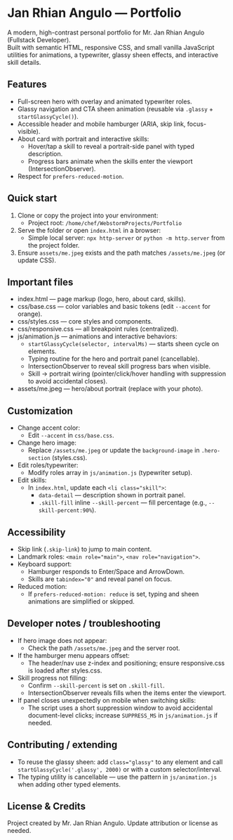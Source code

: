 # Jan Rhian Angulo — Portfolio

A modern, high-contrast personal portfolio for Mr. Jan Rhian Angulo (Fullstack Developer).  
Built with semantic HTML, responsive CSS, and small vanilla JavaScript utilities for animations, a typewriter, glassy sheen effects, and interactive skill details.

## Features
- Full-screen hero with overlay and animated typewriter roles.
- Glassy navigation and CTA sheen animation (reusable via `.glassy` + `startGlassyCycle()`).
- Accessible header and mobile hamburger (ARIA, skip link, focus-visible).
- About card with portrait and interactive skills:
  - Hover/tap a skill to reveal a portrait-side panel with typed description.
  - Progress bars animate when the skills enter the viewport (IntersectionObserver).
- Respect for `prefers-reduced-motion`.

## Quick start
1. Clone or copy the project into your environment:
   - Project root: `/home/chef/WebstormProjects/Portfolio`
2. Serve the folder or open `index.html` in a browser:
   - Simple local server: `npx http-server` or `python -m http.server` from the project folder.
3. Ensure `assets/me.jpeg` exists and the path matches `/assets/me.jpeg` (or update CSS).

## Important files
- index.html — page markup (logo, hero, about card, skills).
- css/base.css — color variables and basic tokens (edit `--accent` for orange).
- css/styles.css — core styles and components.
- css/responsive.css — all breakpoint rules (centralized).
- js/animation.js — animations and interactive behaviors:
  - `startGlassyCycle(selector, intervalMs)` — starts sheen cycle on elements.
  - Typing routine for the hero and portrait panel (cancellable).
  - IntersectionObserver to reveal skill progress bars when visible.
  - Skill → portrait wiring (pointer/click/hover handling with suppression to avoid accidental closes).
- assets/me.jpeg — hero/about portrait (replace with your photo).

## Customization
- Change accent color:
  - Edit `--accent` in `css/base.css`.
- Change hero image:
  - Replace `/assets/me.jpeg` or update the `background-image` in `.hero-section` (styles.css).
- Edit roles/typewriter:
  - Modify roles array in `js/animation.js` (typewriter setup).
- Edit skills:
  - In `index.html`, update each `<li class="skill">`:
    - `data-detail` — description shown in portrait panel.
    - `.skill-fill` inline `--skill-percent` — fill percentage (e.g., `--skill-percent:90%`).

## Accessibility
- Skip link (`.skip-link`) to jump to main content.
- Landmark roles: `<main role="main">`, `<nav role="navigation">`.
- Keyboard support:
  - Hamburger responds to Enter/Space and ArrowDown.
  - Skills are `tabindex="0"` and reveal panel on focus.
- Reduced motion:
  - If `prefers-reduced-motion: reduce` is set, typing and sheen animations are simplified or skipped.

## Developer notes / troubleshooting
- If hero image does not appear:
  - Check the path `/assets/me.jpeg` and the server root.
- If the hamburger menu appears offset:
  - The header/nav use z-index and positioning; ensure responsive.css is loaded after styles.css.
- Skill progress not filling:
  - Confirm `--skill-percent` is set on `.skill-fill`.
  - IntersectionObserver reveals fills when the items enter the viewport.
- If panel closes unexpectedly on mobile when switching skills:
  - The script uses a short suppression window to avoid accidental document-level clicks; increase `SUPPRESS_MS` in `js/animation.js` if needed.

## Contributing / extending
- To reuse the glassy sheen: add `class="glassy"` to any element and call `startGlassyCycle('.glassy', 2000)` or with a custom selector/interval.
- The typing utility is cancellable — use the pattern in `js/animation.js` when adding other typed elements.

## License & Credits
Project created by Mr. Jan Rhian Angulo. Update attribution or license as needed.


